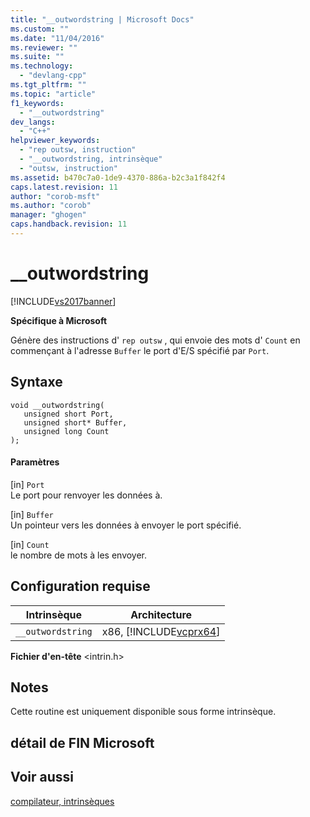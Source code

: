 ```yaml
---
title: "__outwordstring | Microsoft Docs"
ms.custom: ""
ms.date: "11/04/2016"
ms.reviewer: ""
ms.suite: ""
ms.technology: 
  - "devlang-cpp"
ms.tgt_pltfrm: ""
ms.topic: "article"
f1_keywords: 
  - "__outwordstring"
dev_langs: 
  - "C++"
helpviewer_keywords: 
  - "rep outsw, instruction"
  - "__outwordstring, intrinsèque"
  - "outsw, instruction"
ms.assetid: b470c7a0-1de9-4370-886a-b2c3a1f842f4
caps.latest.revision: 11
author: "corob-msft"
ms.author: "corob"
manager: "ghogen"
caps.handback.revision: 11
---
```

# __outwordstring
[!INCLUDE[vs2017banner](../assembler/inline/includes/vs2017banner.md)]

**Spécifique à Microsoft**  
  
 Génère des instructions d' `rep outsw` , qui envoie des mots d' `Count` en commençant à l'adresse `Buffer` le port d'E\/S spécifié par `Port`.  
  
## Syntaxe  
  
```  
void __outwordstring(   
   unsigned short Port,   
   unsigned short* Buffer,   
   unsigned long Count   
);  
```  
  
#### Paramètres  
 \[in\] `Port`  
 Le port pour renvoyer les données à.  
  
 \[in\] `Buffer`  
 Un pointeur vers les données à envoyer le port spécifié.  
  
 \[in\] `Count`  
 le nombre de mots à les envoyer.  
  
## Configuration requise  
  
|Intrinsèque|Architecture|  
|-----------------|------------------|  
|`__outwordstring`|x86, [!INCLUDE[vcprx64](../assembler/inline/includes/vcprx64_md.md)]|  
  
 **Fichier d'en\-tête** \<intrin.h\>  
  
## Notes  
 Cette routine est uniquement disponible sous forme intrinsèque.  
  
## détail de FIN Microsoft  
  
## Voir aussi  
 [compilateur, intrinsèques](../intrinsics/compiler-intrinsics.md)